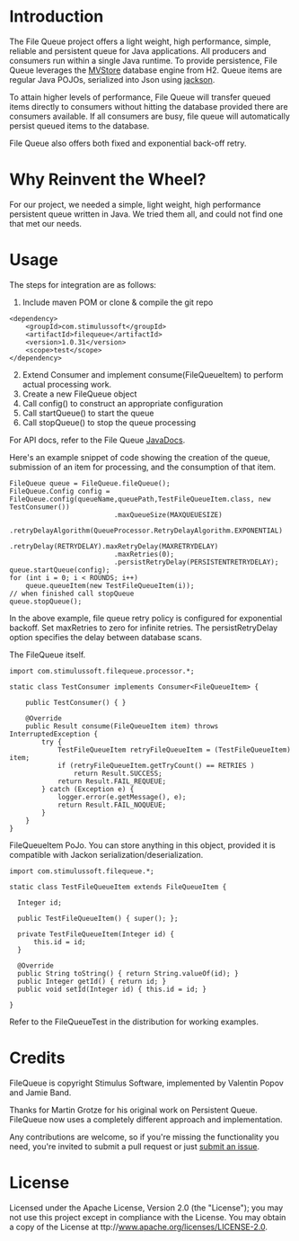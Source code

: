 # Introduction

The File Queue project offers a light weight, high performance, simple, reliable and persistent queue for Java applications. All producers and consumers run within a single Java runtime.
To provide persistence, File Queue leverages the [MVStore](http://www.h2database.com/html/mvstore.html) database engine from H2. Queue items are regular Java POJOs, serialized into Json using [jackson](http://jackson.codehaus.org/).

To attain higher levels of performance, File Queue will transfer queued items directly to consumers without hitting the database provided there are consumers available. If all consumers are busy, file queue will automatically persist queued items to the database.

File Queue also offers both fixed and exponential back-off retry.

# Why Reinvent the Wheel?

For our project, we needed a simple, light weight, high performance persistent queue written in Java. We tried them all, and could not find one that met our needs. 

# Usage

The steps for integration are as follows:

  1. Include maven POM or clone & compile the git repo

    <dependency>
        <groupId>com.stimulussoft</groupId>
        <artifactId>filequeue</artifactId>
        <version>1.0.31</version>
        <scope>test</scope>
    </dependency>

  2. Extend Consumer<FileQueueItem> and implement consume(FileQueueItem) to perform actual processing work.
  3. Create a new FileQueue object
  4. Call config() to construct an appropriate configuration
  5. Call startQueue() to start the queue
  6. Call stopQueue() to stop the queue processing

For API docs, refer to the File Queue [JavaDocs](http://javadoc.io/doc/com.stimulussoft/filequeue/1.0.31).

Here's an example snippet of code showing the creation of the queue, submission of an item for processing, and the consumption of that item. 

    FileQueue queue = FileQueue.fileQueue();
    FileQueue.Config config = FileQueue.config(queueName,queuePath,TestFileQueueItem.class, new TestConsumer())
                              .maxQueueSize(MAXQUEUESIZE)
                              .retryDelayAlgorithm(QueueProcessor.RetryDelayAlgorithm.EXPONENTIAL)
                              .retryDelay(RETRYDELAY).maxRetryDelay(MAXRETRYDELAY)
                              .maxRetries(0);
                              .persistRetryDelay(PERSISTENTRETRYDELAY);
    queue.startQueue(config);
    for (int i = 0; i < ROUNDS; i++)
        queue.queueItem(new TestFileQueueItem(i));
    // when finished call stopQueue
    queue.stopQueue();

In the above example, file queue retry policy is configured for exponential backoff. Set maxRetries to zero for infinite retries. 
The persistRetryDelay option specifies the delay between database scans. 

The FileQueue itself.

    import com.stimulussoft.filequeue.processor.*;

    static class TestConsumer implements Consumer<FileQueueItem> {

        public TestConsumer() { }

        @Override
        public Result consume(FileQueueItem item) throws InterruptedException {
            try {
                TestFileQueueItem retryFileQueueItem = (TestFileQueueItem) item;
                if (retryFileQueueItem.getTryCount() == RETRIES )
                    return Result.SUCCESS;
                return Result.FAIL_REQUEUE;
            } catch (Exception e) {
                logger.error(e.getMessage(), e);
                return Result.FAIL_NOQUEUE;
            }
        }
    }

FileQueueItem PoJo. You can store anything in this object, provided it is compatible with Jackon serialization/deserialization.

    import com.stimulussoft.filequeue.*;

    static class TestFileQueueItem extends FileQueueItem {

      Integer id;

      public TestFileQueueItem() { super(); };

      private TestFileQueueItem(Integer id) {
          this.id = id;
      }

      @Override
      public String toString() { return String.valueOf(id); }
      public Integer getId() { return id; }
      public void setId(Integer id) { this.id = id; }

    }



Refer to the FileQueueTest in the distribution for working examples.


# Credits
FileQueue is copyright Stimulus Software, implemented by Valentin Popov and Jamie Band.

Thanks for Martin Grotze for his original work on Persistent Queue. FileQueue now uses a completely different approach and
implementation.

Any contributions are welcome, so if you're missing the functionality you need, you're invited to submit a pull request or just [submit an issue](https://github.com/stimulussoft/filequeue/issues).

# License
Licensed under the Apache License, Version 2.0 (the "License"); you may not use this project except in compliance with the License. You may obtain a copy of the License at ttp://www.apache.org/licenses/LICENSE-2.0.
